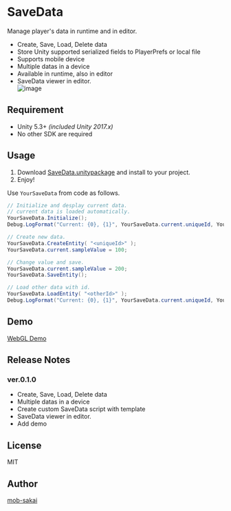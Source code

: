 SaveData
===

Manage player's data in runtime and in editor.

* Create, Save, Load, Delete data
* Store Unity supported serialized fields to PlayerPrefs or local file
* Supports mobile device
* Multiple datas in a device
* Available in runtime, also in editor
* SaveData viewer in editor.  
![image](https://user-images.githubusercontent.com/12690315/29917139-fda7bf3e-8e7b-11e7-8eca-4ab197ba0959.png)



## Requirement

* Unity 5.3+ *(included Unity 2017.x)*
* No other SDK are required



## Usage

1. Download [SaveData.unitypackage](../master/SaveData.unitypackage) and install to your project.
1. Enjoy!

Use `YourSaveData` from code as follows.
```cs
// Initialize and desplay current data.
// current data is loaded automatically.
YourSaveData.Initialize();
Debug.LogFormat("Current: {0}, {1}", YourSaveData.current.uniqueId, YourSaveData.current.sampleValue);

// Create new data.
YourSaveData.CreateEntity( "<uniqueId>" );
YourSaveData.current.sampleValue = 100;

// Change value and save.
YourSaveData.current.sampleValue = 200;
YourSaveData.SaveEntity();

// Load other data with id.
YourSaveData.LoadEntity( "<otherId>" );
Debug.LogFormat("Current: {0}, {1}", YourSaveData.current.uniqueId, YourSaveData.current.sampleValue);
```


## Demo

[WebGL Demo](https://developer.cloud.unity3d.com/share/W1fv8sYS9f/)



## Release Notes

### ver.0.1.0

* Create, Save, Load, Delete data
* Multiple datas in a device
* Create custom SaveData script with template
* SaveData viewer in editor.
* Add demo



## License
MIT



## Author
[mob-sakai](https://github.com/mob-sakai)